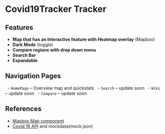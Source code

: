 # Covid19Tracker Tracker

## Features

- **Map that has an Interactive feature with Heatmap overlay** (Mapbox)
- **Dark Mode** (toggle)
- **Compare regions with drop down menu**
- **Search Bar** 
- **Expandable** 

## Navigation Pages

  - `HomePage` – Overview map and quickstats
  - `Search` – update soon
  - `Wiki` – update soon
  - `Compare` – update soon

## References

- [Mapbox Map component](https://docs.mapbox.com/mapbox-gl-js/guides/)
- [Covid 19 API](https://covid-api.com/api/reports) and mockdata(mock.json)